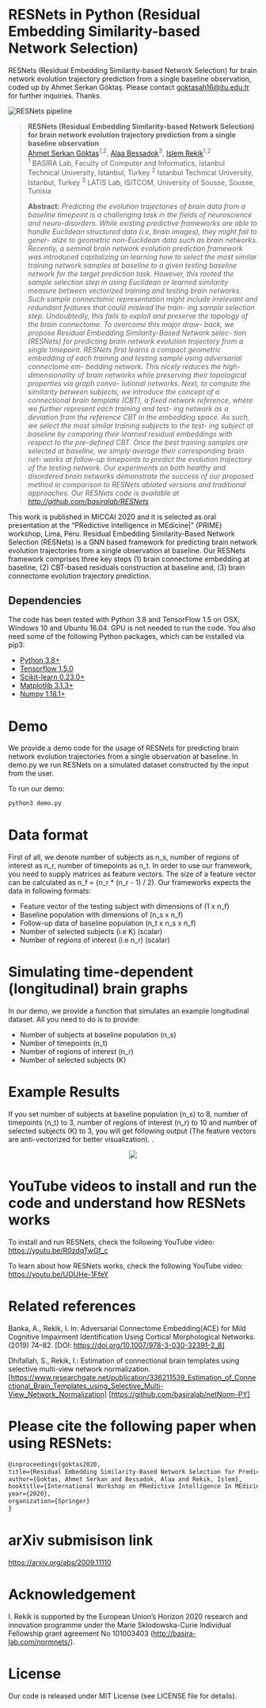 # RESNets in Python (Residual Embedding Similarity-based Network Selection)
RESNets (Residual Embedding Similarity-based Network Selection) for brain network evolution trajectory prediction from a single baseline observation, coded up by Ahmet Serkan Göktaş. Please contact goktasah16@itu.edu.tr for further inquiries. Thanks. 

![RESNets pipeline](mainfigure.png)

> **RESNets (Residual Embedding Similarity-based Network Selection) for brain network evolution trajectory prediction from a single baseline observation** <br/>
> [Ahmet Serkan Göktaş](https://github.com/ASerkanGoktas)<sup>1,2</sup>, [Alaa Bessadok](https://www.researchgate.net/profile/Alaa_Bessadok)<sup>3</sup>, [Islem Rekik](https://scholar.google.co.uk/citations?user=tb6CVoAAAAAJ&hl=en)<sup>1,2</sup><br/>
> <sup>1</sup> BASIRA Lab, Faculty of Computer and Informatics, Istanbul Technical University, Istanbul, Turkey
> <sup>2</sup> Istanbul Technical University, Istanbul, Turkey
> <sup>3</sup> LATIS Lab, ISITCOM, University of Sousse, Sousse, Tunisia
>
> **Abstract:** *Predicting the evolution trajectories of brain data from a baseline timepoint is a challenging task in the fields of neuroscience and neuro-disorders. While existing predictive frameworks are able to handle Euclidean structured data (i.e, brain images), they might fail to gener- alize to geometric non-Euclidean data such as brain networks. Recently, a seminal brain network evolution prediction framework was introduced capitalizing on learning how to select the most similar training network samples at baseline to a given testing baseline network for the target prediction task. However, this rooted the sample selection step in using Euclidean or learned similarity measure between vectorized training and testing brain networks. Such sample connectomic representation might include irrelevant and redundant features that could mislead the train- ing sample selection step. Undoubtedly, this fails to exploit and preserve the topology of the brain connectome. To overcome this major draw- back, we propose Residual Embedding Similarity-Based Network selec- tion (RESNets) for predicting brain network evolution trajectory from a single timepoint. RESNets first learns a compact geometric embedding of each training and testing sample using adversarial connectome em- bedding network. This nicely reduces the high-dimensionality of brain networks while preserving their topological properties via graph convo- lutional networks. Next, to compute the similarity between subjects, we introduce the concept of a connectional brain template (CBT), a fixed network reference, where we further represent each training and test- ing network as a deviation from the reference CBT in the embedding space. As such, we select the most similar training subjects to the test- ing subject at baseline by comparing their learned residual embeddings with respect to the pre-defined CBT. Once the best training samples are selected at baseline, we simply average their corresponding brain net- works at follow-up timepoints to predict the evolution trajectory of the testing network. Our experiments on both healthy and disordered brain networks demonstrate the success of our proposed method in comparison to RESNets ablated versions and traditional approaches. Our RESNets code is available at http://github.com/basiralab/RESNets.*


This work is published in MICCAI 2020 and it is selected as oral presentation at the “PRedictive Intelligence in MEdicine|” (PRIME) workshop, Lima, Peru. Residual Embedding Similarity-Based Network Selection (RESNets) is a GNN based framework for predicting brain network evolution trajectories from a single observation at baseline. Our RESNets framework comprises three key steps (1) brain connectome embedding at baseline, (2) CBT-based residuals construction at baseline and, (3) brain connectome evolution trajectory prediction.

## Dependencies

The code has been tested with Python 3.8 and TensorFlow 1.5 on OSX, Windows 10 and Ubuntu 16.04. GPU is not needed to run the code. You also need some of the following Python packages, which can be installed via pip3:


* [Python 3.8+](https://www.python.org/)
* [Tensorflow 1.5.0](https://www.tensorflow.org/)
* [Scikit-learn 0.23.0+](https://scikit-learn.org/stable/)
* [Matplotlib 3.1.3+](https://matplotlib.org/)
* [Numpy 1.18.1+](https://numpy.org/)

# Demo

We provide a demo code for the usage of RESNets for predicting brain network evolution trajectories from a single observation at baseline. In demo.py we run RESNets on a simulated dataset constructed by the input from the user.

To run our demo:
```bash
python3 demo.py
```

# Data format

First of all, we denote number of subjects as n_s, number of regions of interest as n_r, number of timepoints as n_t. In order to use our framework, you need to supply matrices as feature vectors. The size of a feature vector can
be calculated as n_f = (n_r * (n_r - 1) / 2). Our frameworks expects the data in following formats:

* Feature vector of the testing subject with dimensions of (1 x n_f) 
* Baseline population with dimensions of (n_s x n_f)
* Follow-up data of baseline population (n_t x n_s x n_f)<br/>
* Number of selected subjects (i.e K) (scalar)
* Number of regions of interest (i.e n_r) (scalar)


# Simulating time-dependent (longitudinal) brain graphs

In our demo, we provide a function that simulates an example longitudinal dataset. All you need to do is to provide:
* Number of subjects at baseline population (n_s)
* Number of timepoints (n_t)
* Number of regions of interest (n_r)
* Number of selected subjects (K)


# Example Results
If you set number of subjects at baseline population (n_s) to 8, number of timepoints (n_t) to 3, number of regions of interest (n_r) to 10 and number of selected subjects (K) to 3, you will get following output (The feature vectors are anti-vectorized for better visualization).
.


<p align="center">
  <img src="ex_results.png">
</p>

# YouTube videos to install and run the code and understand how RESNets works

To install and run RESNets, check the following YouTube video:
https://youtu.be/R0zdqTwGf_c

To learn about how RESNets works, check the following YouTube video:
https://youtu.be/UOUHe-1FfeY


# Related references

Banka, A., Rekik, I. In: Adversarial Connectome Embedding(ACE) for Mild Cognitive Impairment Identification Using Cortical Morphological Networks. (2019) 74–82. [DOI: https://doi.org/10.1007/978-3-030-32391-2_8]

Dhifallah, S., Rekik, I.: Estimation of connectional brain templates using selective multi-view network normalization. [https://www.researchgate.net/publication/336211539_Estimation_of_Connectional_Brain_Templates_using_Selective_Multi-View_Network_Normalization] [https://github.com/basiralab/netNorm-PY]

# Please cite the following paper when using RESNets:

```latex
@inproceedings{goktas2020,
title={Residual Embedding Similarity-Based Network Selection for Predicting Brain Network Evolution Trajectory from a Single Observation},
author={Goktas, Ahmet Serkan and Bessadok, Alaa and Rekik, Islem},
booktitle={International Workshop on PRedictive Intelligence In MEdicine},
year={2020},
organization={Springer}
}
```
# arXiv submisison link

https://arxiv.org/abs/2009.11110

# Acknowledgement

I. Rekik is supported by the European Union’s Horizon 2020 research and innovation programme under the Marie Sklodowska-Curie Individual Fellowship grant agreement No 101003403 (http://basira-lab.com/normnets/).


# License
Our code is released under MIT License (see LICENSE file for details).






